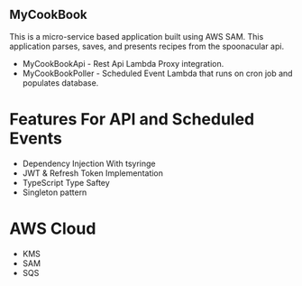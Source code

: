 ## MyCookBook
 
This is a micro-service based application built using AWS SAM. This application parses, saves, and presents recipes from the spoonacular api.

- MyCookBookApi - Rest Api Lambda Proxy integration.
- MyCookBookPoller - Scheduled Event Lambda that runs on cron job and populates database.

# Features For API and Scheduled Events
- Dependency Injection With tsyringe   
- JWT & Refresh Token Implementation
- TypeScript Type Saftey
- Singleton pattern

# AWS Cloud
- KMS
- SAM 
- SQS 